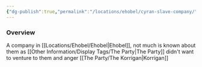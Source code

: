 ```yaml
---
{"dg-publish":true,"permalink":"/locations/ehobel/cyran-slave-company/","tags":["Undiscovered"],"updated":"2025-07-05T18:41:26.006+01:00"}
---
```


### Overview
A company in [[Locations/Ehobel/Ehobel\|Ehobel]], not much is known about them as [[Other Information/Display Tags/The Party\|The Party]] didn't want to venture to them and anger [[The Party/The Korrigan\|Korrigan]]